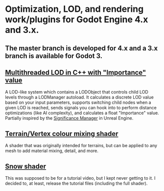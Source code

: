 # Optimization, LOD, and rendering work/plugins for Godot Engine 4.x and 3.x.
## The master branch is developed for 4.x and a 3.x branch is available for Godot 3.

## [Multithreaded LOD in C++ with "Importance" value](https://github.com/puchik/godot-extras/tree/master/gdextension/importance-lod)
A LOD-like system which contains a LODObject that controls child LOD levels through a LODManager autoload. It calculates a discrete LOD value based on your input parameters, supports switching child nodes when a given LOD is reached, sends signals you can hook into to perform distance optimizations (like AI complexity), and calculates a float "Importance" value. Partially inspired by the [Significance Manager](https://dev.epicgames.com/documentation/en-us/unreal-engine/significance-manager-in-unreal-engine) in Unreal Engine.

## [Terrain/Vertex colour mixing shader](https://github.com/puchik/godot-extras/tree/master/visual/terrain-vertex-shader)
A shader that was originally intended for terrains, but can be applied to any mesh to add material mixing, detail, and more.

## [Snow shader](https://github.com/puchik/godot-extras/tree/master/tutorials/snow-shader)
This was supposed to be for a tutorial video, but I kept never getting to it. I decided to, at least, release the tutorial files (including the full shader).
